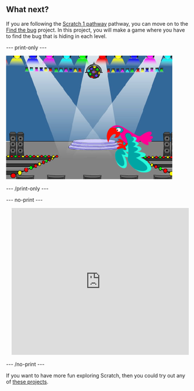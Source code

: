 ## What next?

If you are following the [Scratch 1 pathway](https://projects.raspberrypi.org/en/raspberrypi/scratch-1) pathway, you can move on to the [Find the bug](https://projects.raspberrypi.org/en/projects/find-the-bug) project. In this project, you will make a game where you have to find the bug that is hiding in each level.

--- print-only ---

![Find the bug title page](images/find-the-bug.png)

--- /print-only ---

--- no-print ---

<div class="scratch-preview" style="margin-left: 15px;">
  <iframe allowtransparency="true" width="485" height="402" src="https://scratch.mit.edu/projects/embed/486719939/?autostart=false" frameborder="0"></iframe>
</div>

--- /no-print ---


If you want to have more fun exploring Scratch, then you could try out any of [these projects](https://projects.raspberrypi.org/en/projects?software%5B%5D=scratch&curriculum%5B%5D=%201).
